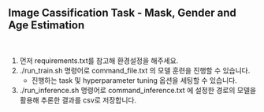 ## Image Cassification Task - Mask, Gender and Age Estimation    
<br>

1. 먼저 requirements.txt를 참고해 환경설정을 해주세요.
2. ./run_train.sh 명령어로 command_file.txt 의 모델 훈련을 진행할 수 있습니다.
    - 진행하는 task 및 hyperparameter tuning 옵션을 세팅할 수 있습니다.
3. ./run_inference.sh 명령어로 command_inference.txt 에 설정한 경로의 모델을 활용해 추론한 결과를 csv로 저장합니다.
